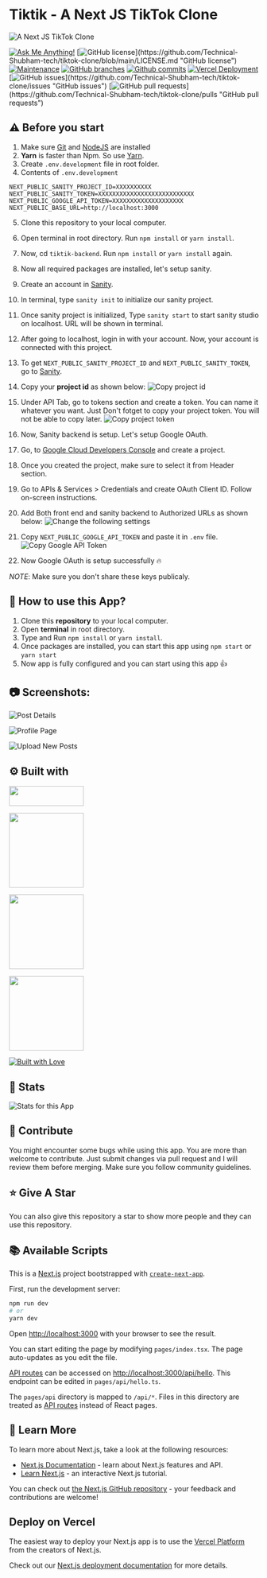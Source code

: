 # Tiktik - A Next JS TikTok Clone

![A Next JS TikTok Clone](https://user-images.githubusercontent.com/71302066/181027204-1bce32fa-d116-43f8-a601-3c8d4bc97513.png "A Next JS TikTok Clone")

[![Ask Me Anything!](https://img.shields.io/badge/Ask%20me-anything-1abc9c.svg)](https://github.com/Technical-Shubham-tech "Ask Me Anything!")
[![GitHub license](https://img.shields.io/github/license/Technical-Shubham-tech/tiktok-clone?)](https://github.com/Technical-Shubham-tech/tiktok-clone/blob/main/LICENSE.md "GitHub license")
[![Maintenance](https://img.shields.io/badge/Maintained%3F-yes-green.svg)](https://github.com/Technical-Shubham-tech/tiktok-clone/commits/main "Maintenance")
[![GitHub branches](https://badgen.net/github/branches/Technical-Shubham-tech/tiktok-clone/)](https://github.com/Technical-Shubham-tech/tiktok-clone/branches "GitHub branches")
[![Github commits](https://badgen.net/github/commits/Technical-Shubham-tech/tiktok-clone/main/)](https://github.com/Technical-Shubham-tech/tiktok-clone/commits "Github commits")
[![Vercel Deployment](https://img.shields.io/badge/Vercel-000000?style=for-the-badge&logo=vercel&logoColor=white)](https://tiktok-clone-react.vercel.app/ "Vercel Deployment")
[![GitHub issues](https://img.shields.io/github/issues/Technical-Shubham-tech/tiktok-clone?)](https://github.com/Technical-Shubham-tech/tiktok-clone/issues "GitHub issues")
[![GitHub pull requests](https://img.shields.io/github/issues-pr/Technical-Shubham-tech/tiktok-clone?)](https://github.com/Technical-Shubham-tech/tiktok-clone/pulls "GitHub pull requests")

## :warning: Before you start

1. Make sure [Git](https://git-scm.com "Git") and [NodeJS](https://nodejs.org "NodeJS") are installed
2. **Yarn** is faster than Npm. So use [Yarn](https://classic.yarnpkg.com/lang/en/docs/install/ "Yarn").
3. Create `.env.development` file in root folder.
4. Contents of `.env.development`

```
NEXT_PUBLIC_SANITY_PROJECT_ID=XXXXXXXXXX
NEXT_PUBLIC_SANITY_TOKEN=XXXXXXXXXXXXXXXXXXXXXXXXXXX
NEXT_PUBLIC_GOOGLE_API_TOKEN=XXXXXXXXXXXXXXXXXXXX
NEXT_PUBLIC_BASE_URL=http://localhost:3000
```

5. Clone this repository to your local computer.
6. Open terminal in root directory. Run `npm install` or `yarn install`.
7. Now, cd `tiktik-backend`. Run `npm install` or `yarn install` again.
8. Now all required packages are installed, let's setup sanity.
9. Create an account in [Sanity](https://www.sanity.io/ "Sanity").
10. In terminal, type `sanity init` to initialize our sanity project.
11. Once sanity project is initialized, Type `sanity start` to start sanity studio on localhost. URL will be shown in terminal.
12. After going to localhost, login in with your account. Now, your account is connected with this project.
13. To get `NEXT_PUBLIC_SANITY_PROJECT_ID` and `NEXT_PUBLIC_SANITY_TOKEN`, go to [Sanity](https://www.sanity.io/ "Sanity").
14. Copy your **project id** as shown below:
    ![Copy project id](https://user-images.githubusercontent.com/71302066/182079379-1e1eec55-c6f3-453c-8000-95983b5da154.png "Copy project id")

15. Under API Tab, go to tokens section and create a token. You can name it whatever you want. Just Don't fotget to copy your project token. You will not be able to copy later.
    ![Copy project token](https://user-images.githubusercontent.com/71302066/182079373-75153621-58a1-4e77-b3e4-db33f92c0e1e.png "Copy project token")
16. Now, Sanity backend is setup. Let's setup Google OAuth.
17. Go, to [Google Cloud Developers Console](https://console.cloud.google.com/projectcreate "Google Cloud Developers Console") and create a project.
18. Once you created the project, make sure to select it from Header section.
19. Go to APIs & Services > Credentials and create OAuth Client ID. Follow on-screen instructions.
20. Add Both front end and sanity backend to Authorized URLs as shown below:
    ![Change the following settings](https://user-images.githubusercontent.com/71302066/182080398-e940ce1e-8d69-42a8-aa42-3bac86494054.png "Change the following settings")
21. Copy `NEXT_PUBLIC_GOOGLE_API_TOKEN` and paste it in `.env` file.
    ![Copy Google API Token](https://user-images.githubusercontent.com/71302066/182080950-9f278d63-c911-45be-b8a0-19dfceae8603.png "Copy Google API Token")
22. Now Google OAuth is setup successfully :fire:

_NOTE_: Make sure you don't share these keys publicaly.

## :pushpin: How to use this App?

1. Clone this **repository** to your local computer.
2. Open **terminal** in root directory.
3. Type and Run `npm install` or `yarn install`.
4. Once packages are installed, you can start this app using `npm start` or `yarn start`
5. Now app is fully configured and you can start using this app :+1:

## :camera: Screenshots:

![Post Details](https://user-images.githubusercontent.com/71302066/182081631-e3c86b5f-4ec3-426f-bd32-79069ac375f8.png "Post Details")

![Profile Page](https://user-images.githubusercontent.com/71302066/182081843-dfba11ce-0e5f-4bed-b10f-31b3eebeed5c.png "Profile Page")

![Upload New Posts](https://user-images.githubusercontent.com/71302066/182081964-89731c6e-af4a-4879-aa9e-d525bbbcb29d.png "Upload New Posts")

## :gear: Built with

[<img src="https://img.shields.io/badge/TypeScript-007ACC?style=for-the-badge&logo=typescript&logoColor=white" width="150" height="40" />](https://www.javascript.com/ "JavaScript")

[<img src="https://img.shields.io/badge/React-20232A?style=for-the-badge&logo=react&logoColor=61DAFB" width="150" />](https://reactjs.org/ "React JS")

[<img src="https://img.shields.io/badge/Tailwind_CSS-38B2AC?style=for-the-badge&logo=tailwind-css&logoColor=white" width="150" />](https://tailwindcss.com/ "Tailwind CSS")

[<img src="https://img.shields.io/badge/next.js-000000?style=for-the-badge&logo=nextdotjs&logoColor=white" width="150" />](https://nextjs.org/)

[<img src="http://ForTheBadge.com/images/badges/built-with-love.svg" alt="Built with Love">](https://github.com/Technical-Shubham-tech "Built with Love")

## :wrench: Stats

![Stats for this App](https://user-images.githubusercontent.com/71302066/182082679-e25a4785-4194-456e-8c21-49b41cfe23ef.svg "Stats for this App")

## :raised_hands: Contribute

You might encounter some bugs while using this app. You are more than welcome to contribute. Just submit changes via pull request and I will review them before merging. Make sure you follow community guidelines.


## :star: Give A Star

You can also give this repository a star to show more people and they can use this repository.

## :books: Available Scripts

This is a [Next.js](https://nextjs.org/) project bootstrapped with [`create-next-app`](https://github.com/vercel/next.js/tree/canary/packages/create-next-app).

First, run the development server:

```bash
npm run dev
# or
yarn dev
```

Open [http://localhost:3000](http://localhost:3000) with your browser to see the result.

You can start editing the page by modifying `pages/index.tsx`. The page auto-updates as you edit the file.

[API routes](https://nextjs.org/docs/api-routes/introduction) can be accessed on [http://localhost:3000/api/hello](http://localhost:3000/api/hello). This endpoint can be edited in `pages/api/hello.ts`.

The `pages/api` directory is mapped to `/api/*`. Files in this directory are treated as [API routes](https://nextjs.org/docs/api-routes/introduction) instead of React pages.

## :page_with_curl: Learn More

To learn more about Next.js, take a look at the following resources:

- [Next.js Documentation](https://nextjs.org/docs) - learn about Next.js features and API.
- [Learn Next.js](https://nextjs.org/learn) - an interactive Next.js tutorial.

You can check out [the Next.js GitHub repository](https://github.com/vercel/next.js/) - your feedback and contributions are welcome!

## Deploy on Vercel

The easiest way to deploy your Next.js app is to use the [Vercel Platform](https://vercel.com/new?utm_medium=default-template&filter=next.js&utm_source=create-next-app&utm_campaign=create-next-app-readme) from the creators of Next.js.

Check out our [Next.js deployment documentation](https://nextjs.org/docs/deployment) for more details.
